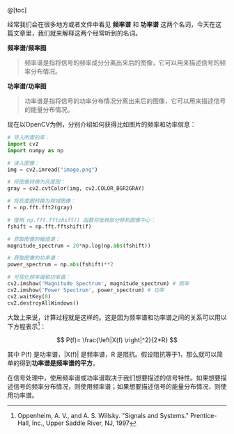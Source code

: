 @[toc]

经常我们会在很多地方或者文件中看见 **频率谱** 和 **功率谱** 这两个名词，今天在这篇文章里，我们就来解释这两个经常听到的名词。

**频率谱/频率图**

> 频率谱是指将信号的频率成分分离出来后的图像，它可以用来描述信号的频率分布情况。

**功率谱/功率图**
> 功率谱是指将信号的功率分布情况分离出来后的图像，它可以用来描述信号的能量分布情况。

现在以OpenCV为例，分别介绍如何获得比如图片的频率和功率信息：

```python
# 导入所需的库：
import cv2
import numpy as np

# 读入图像：
img = cv2.imread("image.png")

# 将图像转换为灰度图：
gray = cv2.cvtColor(img, cv2.COLOR_BGR2GRAY)

# 将灰度图转换为频域图像：
f = np.fft.fft2(gray)

# 使用 np.fft.fftshift() 函数将低频部分移到图像中心：
fshift = np.fft.fftshift(f)

# 获取图像的幅值谱：
magnitude_spectrum = 20*np.log(np.abs(fshift))

# 获取图像的功率谱：
power_spectrum = np.abs(fshift)**2

# 可视化频率谱和功率谱：
cv2.imshow('Magnitude Spectrum', magnitude_spectrum) # 频率
cv2.imshow('Power Spectrum', power_spectrum) # 功率
cv2.waitKey(0)
cv2.destroyAllWindows()
```

大致上来说，计算过程就是这样的。这是因为频率谱和功率谱之间的关系可以用以下方程表示[^1]：

$$
P(f)= \frac{\left|X(f) \right|^2}{2*R}
$$

[^1]: Oppenheim, A. V., and A. S. Willsky. "Signals and Systems." Prentice-Hall, Inc., Upper Saddle River, NJ, 1997

其中 P(f) 是功率谱，|X(f)| 是频率谱，R 是阻抗。假设阻抗等于1，那么就可以简单的得到**功率谱是频率谱的平方**。

在信号处理中，使用频率谱或功率谱取决于我们想要描述的信号特性。如果想要描述信号的频率分布情况，则使用频率谱；如果想要描述信号的能量分布情况，则使用功率谱。
